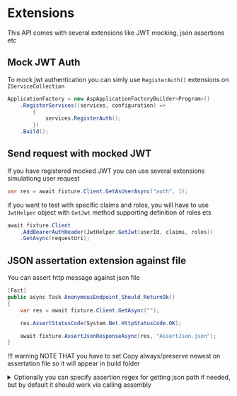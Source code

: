 # Extensions
This API comes with several extensions like JWT mocking, json assertions etc

## Mock JWT Auth
To mock jwt authentication you can simly use `RegisterAuth()` extensions on `IServiceCollection`

```csharp
ApplicationFactory = new AspApplicationFactoryBuilder<Program>()
	.RegisterServices((services, configuration) =>
		{
			services.RegisterAuth();
		})
	.Build();
```

## Send request with mocked JWT
If you have registered mocked JWT you can use several extensions simulationg user request
```csharp
var res = await fixture.Client.GetAsUserAsync("auth", 1);
```

if you want to test with specific claims and roles, you will have to use `JwtHelper` object with `GetJwt` 
method supporting definition of roles ets

```csharp
await fixture.Client
	.AddBearerAuthHeader(JwtHelper.GetJwt(userId, claims, roles))
	.GetAsync(requestUri);
```

## JSON assertation extension against file
You can assert http message against json file


```csharp
[Fact]
public async Task AnonymousEndpoint_Should_ReturnOk()
{
	var res = await fixture.Client.GetAsync("");

	res.AssertStatusCode(System.Net.HttpStatusCode.OK);

	await fixture.AssertJsonResponseAsync(res, "AssertJson.json");
}
```
!!! warning
	NOTE THAT you have to set Copy always/preserve newest on assertation file so it will appear in build folder


<details>
    <summary> Optionally you can specify assertion regex for getting json path if needed, but by default it should work via calling assembly</summary>

```csharp
ApplicationFactory = new AspApplicationFactoryBuilder<Program>()
	.SetAssertionRegex(@".*Samples\.AspApp\.Tests[\\\/]+(.*?)[\\\/](?:(?![\\\/]).)*$")
	...
	.Build();
```
</details>
